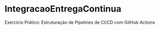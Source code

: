 # IntegracaoEntregaContinua
Exercício Prático: Estruturação de Pipelines de CI/CD com GitHub Actions
